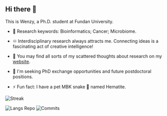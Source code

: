 ## Hi there 👋

<!--
**WenzyWong/WenzyWong** is a ✨ _special_ ✨ repository because its `README.md` (this file) appears on your GitHub profile.

Here are some ideas to get you started:

- 🔭 I’m currently working on ...
- 🌱 I’m currently learning ...
- 👯 I’m looking to collaborate on ...
- 🤔 I’m looking for help with ...
- 💬 Ask me about ...
- 📫 How to reach me: ...
- 😄 Pronouns: ...
- ⚡ Fun fact: ...
-->

This is Wenzy, a Ph.D. student at Fundan University. 

- 🧬 Research keywords: Bioinformatics; Cancer; Microbiome.

- ♾️ Interdisciplinary research always attracts me. Connecting ideas is a fascinating act of creative intelligence! 

- 💭 You may find all sorts of my scattered thoughts about research on my [website](https://wenzywong.blog/). 

- 📇 I'm seeking PhD exchange opportunities and future postdoctoral positions.

- ⚡ Fun fact: I have a pet MBK snake 🐍 named Hematite.

![Streak](https://streak-stats.demolab.com/?user=WenzyWong&theme=gotham&card_width=683&card_height=190&border=000000)

![Langs Repo](http://github-profile-summary-cards.vercel.app/api/cards/repos-per-language?username=WenzyWong&theme=gotham) ![Commits](http://github-profile-summary-cards.vercel.app/api/cards/productive-time?username=WenzyWong&theme=gotham&utcOffset=8)
